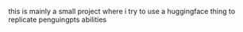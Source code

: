this is mainly a small project where i try to use a huggingface thing to replicate penguingpts abilities
